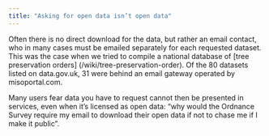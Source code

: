 ```yaml
---
title: "Asking for open data isn’t open data"
---
```


Often there is no direct download for the data, but rather an email contact, who in many cases must be emailed separately for each requested dataset. This was the case when we tried to compile a national database of [tree preservation orders] (/wiki/tree-preservation-order). Of the 80 datasets listed on data.gov.uk, 31 were behind an email gateway operated by misoportal.com.

Many users fear data you have to request cannot then be presented in services, even when it’s licensed as open data: “why would the Ordnance Survey require my email to download their open data if not to chase me if I make it public”.

